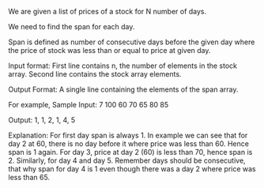 We are given a list of prices of a stock for N number of days.

We need to find the span for each day.

Span is defined as number of consecutive days before the given day
where the price of stock was less than or equal to price at given day.

Input format:
First line contains n, the number of elements in the stock array.
Second line contains the stock array elements.

Output Format:
A single line containing the elements of the span array.

For example,
Sample Input:
7
100 60 70 65 80 85

Output:
1, 1, 2, 1, 4, 5

Explanation:
For first day span is always 1.
In example we can see that for day 2 at 60, there is no day before it
where price was less than 60. Hence span is 1 again. For day 3, price
at day 2 (60) is less than 70, hence span is 2. Similarly, for day 4
and day 5. Remember days should be consecutive, that why span for day 4
is 1 even though there was a day 2 where price was less than 65.
